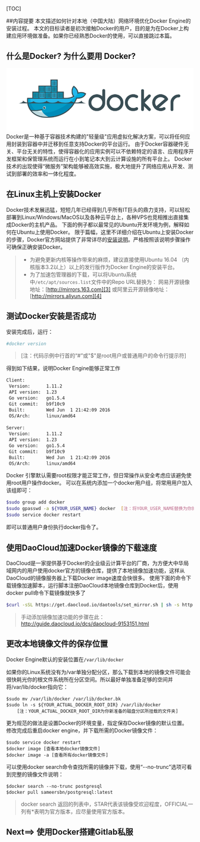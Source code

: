 
[TOC]

##内容提要
本文描述如何针对本地（中国大陆）网络环境优化Docker Engine的安装过程。
本文的目标读者是初次接触Docker的用户，目的是为在Docker上构建应用环境做准备。如果你已经熟悉Docker的使用，可以直接跳过本篇。
## 什么是Docker? 为什么要用 Docker?
![Docker project on Github][1]
Docker是一种基于容器技术构建的"轻量级"应用虚拟化解决方案，可以将任何应用封装到容器中并迁移到任意支持Docker的平台运行。
由于Docker容器硬件无关、平台无关的特性，使得容器化的应用实例可以不依赖特定的语言、应用程序开发框架和保管理系统而运行在小到笔记本大到云计算设施的所有平台上。
Docker技术的出现使得“微服务”架构能够被高效实施，极大地提升了网络应用从开发、测试到部署的效率和一体化程度。
## 在Linux主机上安装Docker
Docker技术发展迅猛，短短几年已经得到几乎所有IT巨头的鼎力支持，可以轻松部署到Linux/Windows/MacOS以及各种云平台上，各种VPS也竞相推出直接集成Docker的主机产品。
下面的例子都以最常见的Ubuntu开发环境为例，解释如何在Ubuntu上使用Docker。
限于篇幅，这里不详细介绍在Ubuntu上安装Docker的步骤，Docker官方网站提供了非常详尽的[安装说明][2]。严格按照该说明步骤操作可确保正确安装Docker。
> * 为避免更新内核等操作带来的麻烦，建议直接使用Ubuntu 16.04 （内核版本3.2以上）以上的发行版作为Docker Engine的安装平台。
>* 为了加速包管理器的下载，可以将Ubuntu系统中`/etc/apt/sources.list`文件中的Repo URL替换为：
网易开源镜像地址：[http://mirrors.163.com][3]
或阿里云开源镜像地址：[http://mirrors.aliyun.com][4]
## 测试Docker安装是否成功
安装完成后，运行：
```bash  
#docker version
```
>[注：代码示例中行首的“#”或"$"是root用户或普通用户的命令行提示符]

得到如下结果，说明Docker Engine能够正常工作
```
Client:
 Version:      1.11.2
 API version:  1.23
 Go version:   go1.5.4
 Git commit:   b9f10c9
 Built:        Wed Jun  1 21:42:09 2016
 OS/Arch:      linux/amd64

Server:
 Version:      1.11.2
 API version:  1.23
 Go version:   go1.5.4
 Git commit:   b9f10c9
 Built:        Wed Jun  1 21:42:09 2016
 OS/Arch:      linux/amd64

```
Docker 引擎默认需要root权限才能正常工作，但日常操作从安全考虑应该避免使用root用户操作docker。
可以在系统内添加一个docker用户组，将常用用户加入该组即可：
```bash
$sudo group add docker
$sudo gpasswd -a ${YOUR_USER_NAME} docker  [注：将YOUR_USER_NAME替换为你的用户名]
$sudo service docker restart
```
即可以普通用户身份执行docker指令了。

## 使用DaoCloud加速Docker镜像的下载速度
DaoCloud是一家提供基于Docker的企业级云计算平台的厂商，为方便大中华局域网内的用户使用docker官方的镜像仓库，提供了本地镜像加速功能，这样从DaoCloud的镜像服务器上下载Docker image速度会快很多。
使用下面的命令下载镜像加速脚本，运行脚本注册DaoCloud本地镜像仓库到Docker后，使用docker pull命令下载镜像就快多了
```bash
$curl -sSL https://get.daocloud.io/daotools/set_mirror.sh | sh -s http://0cb3ea9e.m.daocloud.io
```
>手动添加镜像加速功能的步骤在此：http://guide.daocloud.io/dcs/daocloud-9153151.html

## 更改本地镜像文件的保存位置
Docker Engine默认的安装位置在`/var/lib/docker`

如果你的Linux系统没有为/var单独分配分区，那么下载到本地的镜像文件可能会很快耗光你的根文件系统所在分区空间。所以最好单独准备足够的空间并将/var/lib/docker指向它：
```
$sudo mv /var/lib/docker /var/lib/docker.bk
$sudo ln -s ${YOUR_ACTUAL_DOCKER_ROOT_DIR} /var/lib/docker 
	[注：YOUR_ACTUAL_DOCKER_ROOT_DIR为你新准备的磁盘分区所挂载的文件夹]
```
更为规范的做法是设置Docker的环境变量，指定保存Docker镜像的默认位置。
修改完成后重启docker engine，并下载所需的Docker镜像文件：
```
$sudo service docker restart
$docker image [查看本地docker镜像文件]
$docker image -a [查看所有docker镜像文件]
```
可以使用docker search命令查找所需的镜像并下载，使用“--no-trunc”选项可看到完整的镜像文件说明：
```
$docker search --no-trunc postgresql
$docker pull sameersbn/postgresql:latest
```
> docker search 返回的列表中，STAR代表该镜像受欢迎程度，OFFICIAL一列有\*表明为官方版本，应尽量使用官方版本。
## Next==> 使用Docker搭建Gitlab私服

  [1]: https://github.com/docker/docker/blob/master/docs/static_files/docker-logo-compressed.png
  [2]: https://docs.docker.com/engine/installation/linux/ubuntu/
  [3]: http://mirrors.163.com
  [4]: http://mirrors.aliyun.com
